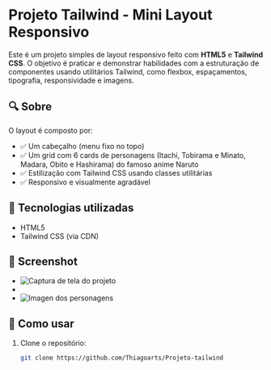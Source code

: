 # Projeto Tailwind - Mini Layout Responsivo

Este é um projeto simples de layout responsivo feito com **HTML5** e **Tailwind CSS**. O objetivo é praticar e demonstrar habilidades com a estruturação de componentes usando utilitários Tailwind, como flexbox, espaçamentos, tipografia, responsividade e imagens.

## 🔍 Sobre

O layout é composto por:

- ✅ Um cabeçalho (menu fixo no topo)
- ✅ Um grid com 6 cards de personagens (Itachi, Tobirama e Minato, Madara, Obito e Hashirama) do famoso anime Naruto
- ✅ Estilização com Tailwind CSS usando classes utilitárias
- ✅ Responsivo e visualmente agradável

## 🧠 Tecnologias utilizadas

- HTML5
- Tailwind CSS (via CDN)

## 📸 Screenshot

- ![Captura de tela do projeto](image/print_do-projeto.png)
- 
- ![Imagen dos personagens](image)

## 🚀 Como usar

1. Clone o repositório:
   ```bash
   git clone https://github.com/Thiagoarts/Projeto-tailwind

